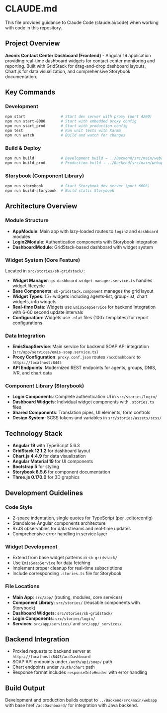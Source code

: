 # CLAUDE.md

This file provides guidance to Claude Code (claude.ai/code) when working with code in this repository.

## Project Overview

**Aeonix Contact Center Dashboard (Frontend)** - Angular 19 application providing real-time dashboard widgets for contact center monitoring and reporting. Built with GridStack for drag-and-drop dashboard layouts, Chart.js for data visualization, and comprehensive Storybook documentation.

## Key Commands

### Development
```bash
npm start                # Start dev server with proxy (port 4200)
npm run start-8080       # Start with embedded proxy config
npm run start_prod       # Start with production config
npm test                 # Run unit tests with Karma
npm run watch            # Build and watch for changes
```

### Build & Deploy
```bash
npm run build            # Development build → ../Backend/src/main/webapp
npm run build_prod       # Production build → ../Backend/src/main/webapp
```

### Storybook (Component Library)
```bash
npm run storybook        # Start Storybook dev server (port 6006)
npm run build-storybook  # Build static Storybook
```

## Architecture Overview

### Module Structure
- **AppModule**: Main app with lazy-loaded routes to `login2` and `dashboard` modules
- **Login2Module**: Authentication components with Storybook integration
- **DashboardModule**: GridStack-based dashboard with widget system

### Widget System (Core Feature)
Located in `src/stories/sb-gridstack/`:
- **Widget Manager**: `gs-dashboard-widget-manager.service.ts` handles widget lifecycle
- **Base Components**: `sb-gridstack.component` manages the grid layout
- **Widget Types**: 15+ widgets including agents-list, group-list, chart widgets, info widgets
- **Real-time Data**: Widgets use `EmisSoapService` for backend integration with 6-60 second update intervals
- **Configuration**: Widgets use `.nlat` files (100+ templates) for report configurations

### Data Integration
- **EmisSoapService**: Main service for backend SOAP API integration (`src/app/services/emis-soap.service.ts`)
- **Proxy Configuration**: `proxy.conf.json` routes `/accDashboard` to `https://localhost:8445`
- **API Endpoints**: Modernized REST endpoints for agents, groups, DNIS, IVR, and chart data

### Component Library (Storybook)
- **Login Components**: Complete authentication UI in `src/stories/login/`
- **Dashboard Widgets**: Individual widget components with `.stories.ts` files
- **Shared Components**: Translation pipes, UI elements, form controls
- **Design System**: SCSS tokens and variables in `src/stories/assets/scss/`

## Technology Stack
- **Angular 19** with TypeScript 5.6.3
- **GridStack 12.1.2** for dashboard layout
- **Chart.js 4.4.9** for data visualization
- **Angular Material 19** for UI components
- **Bootstrap 5** for styling
- **Storybook 8.5.6** for component documentation
- **Three.js 0.170.0** for 3D graphics

## Development Guidelines

### Code Style
- 2-space indentation, single quotes for TypeScript (per .editorconfig)
- Standalone Angular components architecture
- RxJS observables for data streams and real-time updates
- Comprehensive error handling in service layer

### Widget Development
- Extend from base widget patterns in `sb-gridstack/`
- Use `EmisSoapService` for data fetching
- Implement proper cleanup for real-time subscriptions
- Include corresponding `.stories.ts` file for Storybook

### File Locations
- **Main App**: `src/app/` (routing, modules, core services)
- **Component Library**: `src/stories/` (reusable components with Storybook)
- **Dashboard Widgets**: `src/stories/sb-gridstack/`
- **Login Components**: `src/stories/login/`
- **Services**: `src/app/services/` and `src/app/_services/`

## Backend Integration
- Proxied requests to backend server at `https://localhost:8445/accDashboard`
- SOAP API endpoints under `/auth/api/soap/` path
- Chart endpoints under `/auth/chart` path
- Response format includes `responseInfoHeader` with error handling

## Build Output
Development and production builds output to `../Backend/src/main/webapp` with base href `/accDashboard/` for integration with Java backend.
